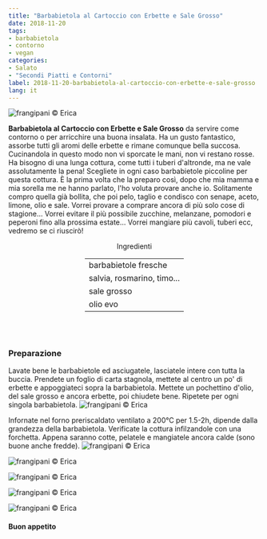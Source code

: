 ```yaml
---
title: "Barbabietola al Cartoccio con Erbette e Sale Grosso"
date: 2018-11-20
tags:
- barbabietola
- contorno
- vegan
categories:
- Salato
- "Secondi Piatti e Contorni"
label: 2018-11-20-barbabietola-al-cartoccio-con-erbette-e-sale-grosso
lang: it 
---
```

![](header.jpg "frangipani © Erica")

**Barbabietola al Cartoccio con Erbette e Sale Grosso** da servire come contorno o per arricchire una buona insalata. Ha un gusto fantastico, assorbe tutti gli aromi delle erbette e rimane comunque bella succosa. Cucinandola in questo modo non vi sporcate le mani, non vi restano rosse. Ha bisogno di una lunga cottura, come tutti i tuberi d'altronde, ma ne vale assolutamente la pena! Scegliete in ogni caso barbabietole piccoline per questa cottura. È la prima volta che la preparo così, dopo che mia mamma e mia sorella me ne hanno parlato, l'ho voluta provare anche io. Solitamente compro quella già bollita, che poi pelo, taglio e condisco con senape, aceto, limone, olio e sale. Vorrei provare a comprare ancora di più solo cose di stagione... Vorrei evitare il più possibile zucchine, melanzane, pomodori e peperoni fino alla prossima estate... Vorrei mangiare più cavoli, tuberi ecc, vedremo se ci riuscirò! 

<div id="wrapper" style="text-align: center">
  <div id="yourdiv" style="display: inline-block;">
    <div class="ingredients" itemscope itemtype="http://schema.org/Recipe">
      <span itemprop="name" style="display:none;">Barbabietola al Cartoccio con Erbette e Sale Grosso</span>
      <span itemprop="recipeCategory" style="display:none;">Salato</span>
      <img itemprop="image" style="display:none;" class="ignore-gallery-item" src="header.jpeg"/>
      <span itemprop="author" style="display:none;">Erica Raiano</span>
      <span itemprop="description" style="display:none;">Barbabietola al Cartoccio con Erbette e Sale Grosso da servire come contorno o per arricchire una buona insalata.</span>
      <div class="ingredients-title">Ingredienti</div>
      <table>
        <tbody>
          </tr>
          <tr itemprop="recipeIngredient">
            <td>barbabietole fresche</td>
          </tr>
          <tr itemprop="recipeIngredient">
            <td>salvia, rosmarino, timo...</td>
          </tr>
          <tr itemprop="recipeIngredient">
            <td>sale grosso</td>
          </tr>
          <tr itemprop="recipeIngredient">
            <td>olio evo</td>
          </tr>
          <tr>
        </tbody>
      </table>
      <br></br>
    </div>
  </div>
</div>


<h3>
  <font color="grey">
    <i class="fa-solid fa-gears"></i>
  </font> Preparazione
</h3>

Lavate bene le barbabietole ed asciugatele, lasciatele intere con tutta la buccia. Prendete un foglio di carta stagnola, mettete al centro un po' di erbette e appoggiateci sopra la barbabietola. Mettete un pochettino d'olio, del sale grosso e ancora erbette, poi chiudete bene. Ripetete per ogni singola barbabietola.
![](barbabietola.jpg "frangipani © Erica")

Infornate nel forno preriscaldato ventilato a 200°C per 1.5-2h, dipende dalla grandezza della barbabietola. Verificate la cottura infilzandole con una forchetta. Appena saranno cotte, pelatele e mangiatele ancora calde (sono buone anche fredde).
![](risultato1.jpg "frangipani © Erica")

![](risultato2.jpg "frangipani © Erica")

![](risultato3.jpg "frangipani © Erica")

![](risultato4.jpg "frangipani © Erica")

![](risultato5.jpg "frangipani © Erica")

<h4>Buon appetito
  <font color="red">
    <i class="fa-regular fa-face-smile"></i>
  </font>
</h4>